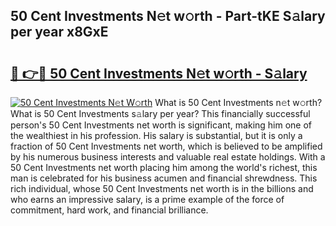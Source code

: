 ## 50 Cent Investments N𝚎t w𝚘rth - Part-tKE S𝚊lary per year x8GxE

# <h2><a href="http://gc18or5.nevu.top/?p=50+Cent+Investments">🔗 👉🔴 50 Cent Investments N𝚎t w𝚘rth - S𝚊lary</a></h2>

[![50 Cent Investments N𝚎t W𝚘rth](https://i.imgur.com/Oavwk0R.jpeg)](http://gc18or5.nevu.top/?p=50+Cent+Investments)
What is 50 Cent Investments n𝚎t w𝚘rth? What is 50 Cent Investments s𝚊lary per year?
This financially successful person's 50 Cent Investments net worth is significant, making him one of the wealthiest in his profession. His salary is substantial, but it is only a fraction of 50 Cent Investments net worth, which is believed to be amplified by his numerous business interests and valuable real estate holdings. With a 50 Cent Investments net worth placing him among the world's richest, this man is celebrated for his business acumen and financial shrewdness. This rich individual, whose 50 Cent Investments net worth is in the billions and who earns an impressive salary, is a prime example of the force of commitment, hard work, and financial brilliance.
